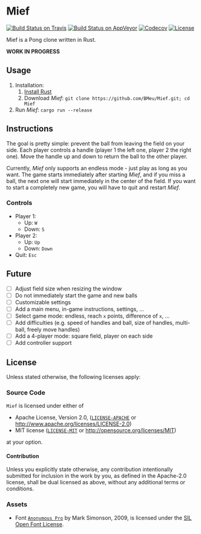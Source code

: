 # Mief

[![Build Status on Travis](https://travis-ci.org/BMeu/Mief.svg?branch=master)](https://travis-ci.org/BMeu/Mief)
[![Build Status on AppVeyor](https://ci.appveyor.com/api/projects/status/xxukbycd0en6kvr8?svg=true)](https://ci.appveyor.com/project/BMeu/mief)
[![Codecov](https://codecov.io/gh/BMeu/Mief/branch/master/graph/badge.svg)](https://codecov.io/gh/BMeu/Mief)
[![License](https://img.shields.io/github/license/BMeu/Mief.svg)](README.md)

Mief is a Pong clone written in Rust.

**WORK IN PROGRESS**

## Usage

1. Installation:
   1. [Install Rust](https://rustup.rs/)
   2. Download _Mief_: `git clone https://github.com/BMeu/Mief.git; cd Mief`
2. Run _Mief_: `cargo run --release`

## Instructions

The goal is pretty simple: prevent the ball from leaving the field on your side. Each player controls a handle
(player 1 the left one, player 2 the right one). Move the handle up and down to return the ball to the other player.

Currently, _Mief_ only supports an endless mode - just play as long as you want. The game starts immediately after
starting _Mief_, and if you miss a ball, the next one will start immediately in the center of the field. If you want to
start a completely new game, you will have to quit and restart _Mief_.

### Controls

* Player 1:
  * Up: `W`
  * Down: `S`
* Player 2:
  * Up: `Up`
  * Down: `Down`
* Quit: `Esc`

## Future

- [ ] Adjust field size when resizing the window
- [ ] Do not immediately start the game and new balls
- [ ] Customizable settings
- [ ] Add a main menu, in-game instructions, settings, ...
- [ ] Select game mode: endless, reach `x` points, difference of `x`, ...
- [ ] Add difficulties (e.g. speed of handles and ball, size of handles, multi-ball, freely move handles)
- [ ] Add a 4-player mode: square field, player on each side
- [ ] Add controller support

## License

Unless stated otherwise, the following licenses apply:

### Source Code

`Mief` is licensed under either of

 * Apache License, Version 2.0, ([`LICENSE-APACHE`](LICENSE-APACHE) or http://www.apache.org/licenses/LICENSE-2.0)
 * MIT license ([`LICENSE-MIT`](LICENSE-MIT) or http://opensource.org/licenses/MIT)

at your option.

#### Contribution

Unless you explicitly state otherwise, any contribution intentionally submitted
for inclusion in the work by you, as defined in the Apache-2.0 license, shall be dual licensed as above, without any
additional terms or conditions.

### Assets

* Font [`Anonymous Pro`](https://fontlibrary.org/en/font/anonymous-pro) by Mark Simonson, 2009, is licensed under the 
  [SIL Open Font License](http://scripts.sil.org/OFL).
